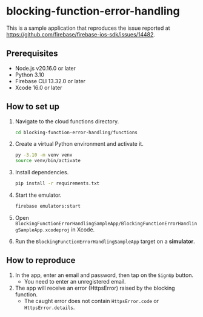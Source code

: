 # blocking-function-error-handling

This is a sample application that reproduces the issue reported at https://github.com/firebase/firebase-ios-sdk/issues/14482.

## Prerequisites

- Node.js v20.16.0 or later
- Python 3.10
- Firebase CLI 13.32.0 or later
- Xcode 16.0 or later

## How to set up

1. Navigate to the cloud functions directory.

   ```bash
   cd blocking-function-error-handling/functions
   ```

2. Create a virtual Python environment and activate it.

   ```bash
   py -3.10 -m venv venv
   source venv/bin/activate
   ```

3. Install dependencies.

   ```bash
   pip install -r requirements.txt
   ```

4. Start the emulator.

   ```bash
   firebase emulators:start
   ```

5. Open `BlockingFunctionErrorHandlingSampleApp/BlockingFunctionErrorHandlingSampleApp.xcodeproj` in Xcode.

6. Run the `BlockingFunctionErrorHandlingSampleApp` target on a **simulator**.

## How to reproduce

1. In the app, enter an email and password, then tap on the `SignUp` button.
   - You need to enter an unregistered email.
2. The app will receive an error (HttpsError) raised by the blocking function.
   - The caught error does not contain `HttpsError.code` or `HttpsError.details`.
